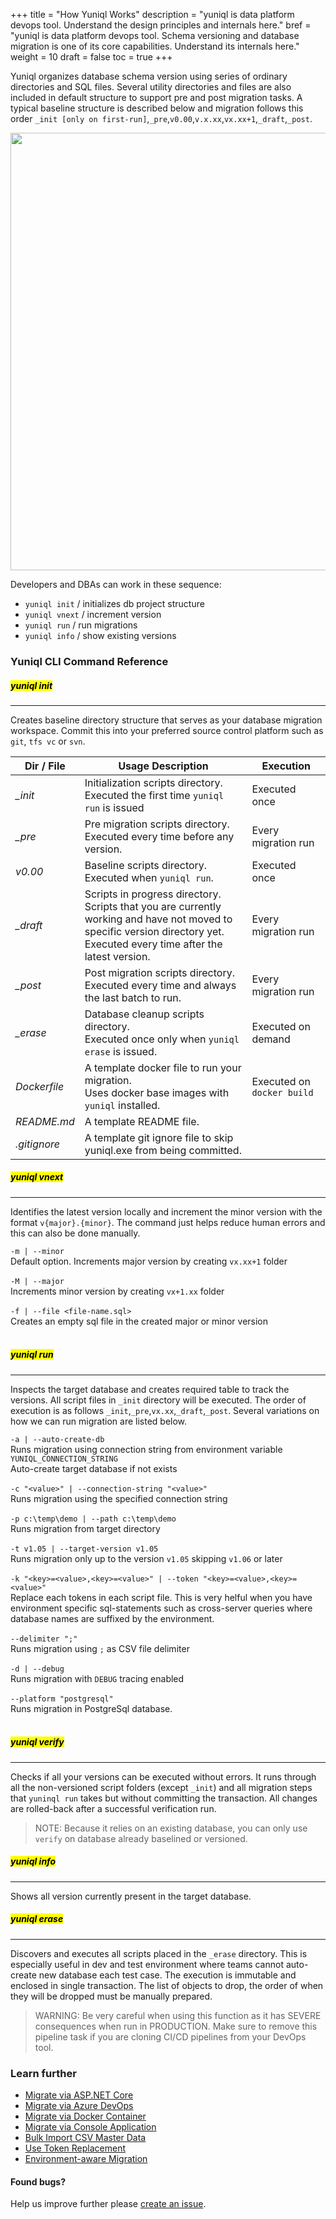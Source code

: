+++
title = "How Yuniql Works"
description = "yuniql is data platform devops tool. Understand the design principles and internals here."
bref = "yuniql is data platform devops tool. Schema versioning and database migration is one of its core capabilities. Understand its internals here."
weight = 10
draft = false
toc = true
+++

Yuniql organizes database schema version using series of ordinary directories and SQL files. Several utility directories and files are also included in default structure to support pre and post migration tasks. A typical baseline structure is described below and migration follows this order `_init [only on first-run]`,`_pre`,`v0.00`,`v.x.xx`,`vx.xx+1`,`_draft`,`_post`.

<img src="https://github.com/rdagumampan/yuniql/raw/master/assets/wiki-how-it-works-dir.png" width=700/>

Developers and DBAs can work in these sequence:

- `yuniql init` / initializes db project structure
- `yuniql vnext` / increment version
- `yuniql run` / run migrations
- `yuniql info` / show existing versions

### Yuniql CLI Command Reference
##### <mark>yuniql init</mark>
---
Creates baseline directory structure that serves as your database migration workspace. Commit this into your preferred source control platform such as `git`, `tfs vc` or `svn`. 

| Dir / File | Usage Description | Execution |
| --- | --- | --- |
| *_init* | Initialization scripts directory. <br>Executed the first time `yuniql run` is issued|Executed once |
| *_pre* | Pre migration scripts directory. <br>Executed every time before any version. | Every migration run |
| *v0.00* | Baseline scripts directory. <br>Executed when `yuniql run`. | Executed once |
| *_draft* | Scripts in progress directory. <br>Scripts that you are currently working and have not moved to specific version directory yet. <br>Executed every time after the latest version. | Every migration run |
| *_post* | Post migration scripts directory. <br>Executed every time and always the last batch to run. | Every migration run |
| *_erase* | Database cleanup scripts directory. <br>Executed once only when `yuniql erase` is issued. | Executed on demand |
| *Dockerfile* | A template docker file to run your migration. <br>Uses docker base images with `yuniql` installed.| Executed on `docker build` |
| *README.md* | A template README file.| |
| *.gitignore* | A template git ignore file to skip yuniql.exe from being committed.| |

##### <mark>yuniql vnext</mark>
---
Identifies the latest version locally and increment the minor version with the format `v{major}.{minor}`. The command just helps reduce human errors and this can also be done manually.

`-m | --minor`<br>Default option. Increments major version by creating `vx.xx+1` folder<br><br>
`-M | --major`<br>Increments minor version by creating `vx+1.xx` folder<br><br>
`-f | --file <file-name.sql>`<br>Creates an empty sql file in the created major or minor version<br><br>

##### <mark>yuniql run</mark>
---
Inspects the target database and creates required table to track the versions. All script files in `_init` directory will be executed. The order of execution is as follows `_init`,`_pre`,`vx.xx`,`_draft`,`_post`. Several variations on how we can run migration are listed below.

 `-a | --auto-create-db`<br>Runs migration using connection string from environment variable `YUNIQL_CONNECTION_STRING`<br>Auto-create target database if not exists<br><br>
 `-c "<value>" | --connection-string "<value>"`<br>Runs migration using the specified connection string<br><br>
 `-p c:\temp\demo | --path c:\temp\demo`<br>Runs migration from target directory <br><br>
 `-t v1.05 | --target-version v1.05`<br>Runs migration only up to the version `v1.05` skipping `v1.06` or later<br><br>
 `-k "<key>=<value>,<key>=<value>" | --token "<key>=<value>,<key>=<value>"`<br>Replace each tokens in each script file. This is very helful when you have environment specific sql-statements such as cross-server queries where database names are suffixed by the environment.<br><br>
 `--delimiter ";"`<br>Runs migration using `;` as CSV file delimiter <br><br>
 `-d | --debug`<br>Runs migration with `DEBUG` tracing enabled<br><br>
 `--platform "postgresql"`<br>Runs migration in PostgreSql database.<br><br>

##### <mark>yuniql verify</mark>
---

Checks if all your versions can be executed without errors. It runs through all the non-versioned script folders (except `_init`) and all migration steps that `yuninql run` takes but without committing the transaction. All changes are rolled-back after a successful verification run.

>NOTE: Because it relies on an existing database, you can only use `verify` on database already baselined or versioned.

##### <mark>yuniql info</mark>
---

Shows all version currently present in the target database.

##### <mark>yuniql erase</mark>
---

Discovers and executes all scripts placed in the `_erase` directory. This is especially useful in dev and test environment where teams cannot auto-create new database each test case. The execution is immutable and enclosed in single transaction. The list of objects to drop, the order of when they will be dropped must be manually prepared. 

>WARNING: Be very careful when using this function as it has SEVERE consequences when run in PRODUCTION. Make sure to remove this pipeline task if you are cloning CI/CD pipelines from your DevOps tool.

### Learn further

* [Migrate via ASP.NET Core](https://yuniql.io/docs/migrate-via-aspnetcore-application/)
* [Migrate via Azure DevOps](https://yuniql.io/docs/migrate-via-azure-devops-pipelines/)
* [Migrate via Docker Container](https://yuniql.io/docs/migrate-via-docker-container/)
* [Migrate via Console Application](https://yuniql.io/docs/migrate-via-netcore-console-application/)
* [Bulk Import CSV Master Data](https://yuniql.io/docs/bulk-import-csv-master-data/)
* [Use Token Replacement](https://yuniql.io/docs/token-replacement/)
* [Environment-aware Migration](https://yuniql.io/docs/environment-aware-scripts/)

#### Found bugs?

Help us improve further please [create an issue](https://github.com/rdagumampan/yuniql/issues/new).
